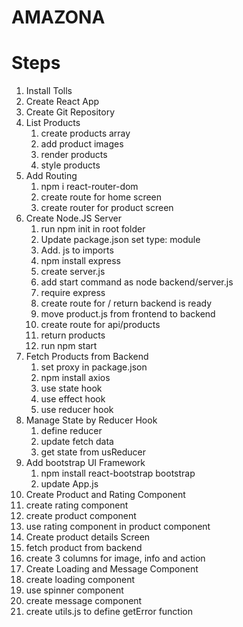 # AMAZONA

#  Steps


1. Install Tolls
2. Create React App
3. Create Git Repository
4. List Products
    1. create products array
   2. add product images
   3. render products
   4. style products
5. Add Routing
   1. npm i react-router-dom
   2. create route for home screen
   3. create router for product screen
6. Create Node.JS Server
   1. run npm init in root folder
   2. Update package.json set type: module
   3. Add. js to imports
   4. npm install express
   5. create server.js
   6. add start command as node backend/server.js
   7. require express
   8. create route for / return backend is ready
   9. move product.js from frontend to backend
   10. create route for api/products
   11. return products
   12. run npm start
7. Fetch Products from Backend
   1. set proxy in package.json
   2. npm install axios
   3. use state hook
   4. use effect hook
   5. use reducer hook
8. Manage State by Reducer Hook
   1. define reducer
   2. update fetch data
   3. get state from usReducer
9. Add bootstrap UI Framework
   1. npm install react-bootstrap bootstrap
   2. update App.js
10. Create Product and Rating Component
   1. create rating component
   2. create product component
   3. use rating component in product component
11. Create product details Screen
   1. fetch product from backend
   2. create 3 columns for image, info and action
12. Create Loading and Message Component
   1. create loading component
   2. use spinner component
   3. create message component
   4. create utils.js to define getError function
